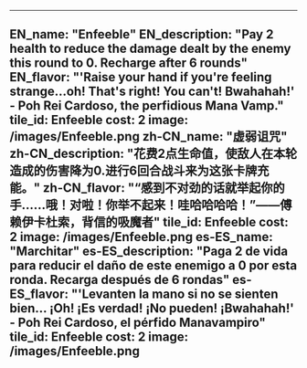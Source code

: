 ---

EN_name: "Enfeeble"
EN_description: "Pay 2 health to reduce the damage dealt by the enemy this round to 0. Recharge after 6 rounds"
EN_flavor: "'Raise your hand if you're feeling strange...oh! That's right! You can't! Bwahahah!' - Poh Rei Cardoso, the perfidious Mana Vamp."
tile_id: Enfeeble
cost: 2
image: /images/Enfeeble.png
zh-CN_name: "虚弱诅咒"
zh-CN_description: "花费2点生命值，使敌人在本轮造成的伤害降为0.进行6回合战斗来为这张卡牌充能。"
zh-CN_flavor: "“感到不对劲的话就举起你的手……哦！对啦！你举不起来！哇哈哈哈哈！”——傅赖伊卡杜索，背信的吸魔者"
tile_id: Enfeeble
cost: 2
image: /images/Enfeeble.png
es-ES_name: "Marchitar"
es-ES_description: "Paga 2 de vida para reducir el daño de este enemigo a 0 por esta ronda. Recarga después de 6 rondas"
es-ES_flavor: "'Levanten la mano si no se sienten bien... ¡Oh! ¡Es verdad! ¡No pueden! ¡Bwahahah!' - Poh Rei Cardoso, el pérfido Manavampiro"
tile_id: Enfeeble
cost: 2
image: /images/Enfeeble.png
---